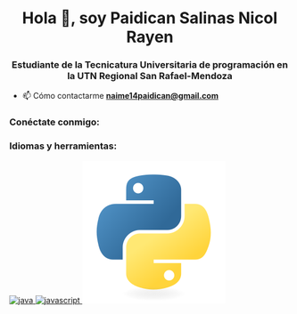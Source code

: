 <h1 align="center">Hola 👋, soy Paidican Salinas Nicol Rayen</h1>
<h3 align="center">Estudiante de la Tecnicatura Universitaria de programación en la UTN Regional San Rafael-Mendoza</h3>

- 📫 Cómo contactarme **naime14paidican@gmail.com**

<h3 align="left">Conéctate conmigo:</h3>
<p align="left">
</p>

<h3 align="left"> Idiomas y herramientas:</h3>
<p align="left"> <a href="https://www.java.com" target="_blank" rel="noreferrer"> <img src="https://raw.githubusercontent.com/devicons /devicon/master/icons/java/java-original.svg" alt="java" width="40" height="40"/> </a> <a href="https://developer.mozilla.org /en-US/docs/Web/JavaScript" target="_blank" rel="noreferrer"> <img src="https://raw.githubusercontent.com/devicons/devicon/master/icons/javascript/javascript-original .svg" alt="javascript" width="40" height="40"/> </a> <a href="https://www.python.org" target="_blank" rel="noreferrer"> <img src="https://raw.githubusercontent.com/devicons/devicon/master/icons/python/python-original.svg" alt="python" ancho ="40" altura="40"/> </a> </p>
